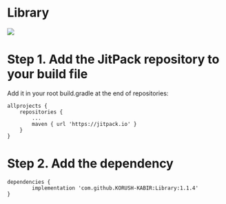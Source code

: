 # Library

[![](https://jitpack.io/v/KORUSH-KABIR/Library.svg)](https://jitpack.io/#KORUSH-KABIR/Library)

# Step 1. Add the JitPack repository to your build file 

Add it in your root build.gradle at the end of repositories:

	allprojects {
		repositories {
			...
			maven { url 'https://jitpack.io' }
		}
	}
  
  # Step 2. Add the dependency
  
  	dependencies {
	        implementation 'com.github.KORUSH-KABIR:Library:1.1.4'
	}
